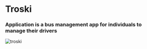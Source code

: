 <h1>Troski</h1>
<h3>Application is a bus management app for individuals to manage their drivers</h3>

![troski](https://user-images.githubusercontent.com/86856866/179434860-18a4765e-2a13-44fe-9801-dac9bb4d3712.png)
